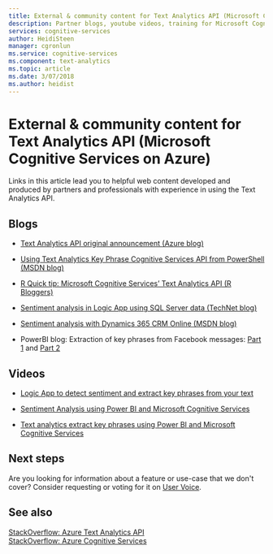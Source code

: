 ```yaml
---
title: External & community content for Text Analytics API (Microsoft Cognitive Services on Azure) | Microsoft Docs
description: Partner blogs, youtube videos, training for Microsoft Cognitive Services Text Analytics API on Azure.
services: cognitive-services
author: HeidiSteen
manager: cgronlun
ms.service: cognitive-services
ms.component: text-analytics
ms.topic: article
ms.date: 3/07/2018
ms.author: heidist
---
```


# External & community content for Text Analytics API (Microsoft Cognitive Services on Azure) 
 
 Links in this article lead you to helpful web content developed and produced by partners and professionals with experience in using the Text Analytics API.

 ## Blogs

+ [Text Analytics API original announcement (Azure blog)](https://blogs.technet.microsoft.com/machinelearning/2015/04/08/introducing-text-analytics-in-the-azure-ml-marketplace/)

+ [Using Text Analytics Key Phrase Cognitive Services API from PowerShell (MSDN blog)](https://blogs.msdn.microsoft.com/riteshmodi/2017/03/24/text-analytics-key-phrase-cognitive-services-powershell/)

+ [R Quick tip: Microsoft Cognitive Services’ Text Analytics API (R Bloggers)](https://www.r-bloggers.com/r-quick-tip-microsoft-cognitive-services-text-analytics-api/)

+ [Sentiment analysis in Logic App using SQL Server data (TechNet blog)](https://social.technet.microsoft.com/wiki/contents/articles/36074.logic-apps-with-azure-cognitive-service.aspx)

+ [Sentiment analysis with Dynamics 365 CRM Online (MSDN blog)](https://blogs.msdn.microsoft.com/geoffreyinnis/2016/07/11/sentiment-analysis-in-usd-with-cognitive-services-text-analytics/) 

+ PowerBI blog: Extraction of key phrases from Facebook messages: [Part 1](https://community.powerbi.com/t5/Community-Blog/Text-Analytics-in-Power-BI-Extraction-of-key-phrases-from/ba-p/88483) and [Part 2](https://community.powerbi.com/t5/Community-Blog/Text-Analytics-in-Power-BI-Extraction-of-key-phrases-from/ba-p/88487)

## Videos

+ [Logic App to detect sentiment and extract key phrases from your text](https://www.youtube.com/watch?v=jVN9NObAzgk)

+ [Sentiment Analysis using Power BI and Microsoft Cognitive Services](https://www.youtube.com/watch?v=gJ1j3N7Y75k)

+ [Text analytics extract key phrases using Power BI and Microsoft Cognitive Services](https://www.youtube.com/watch?v=R_-1TB2BF14)


## Next steps

Are you looking for information about a feature or use-case that we don't cover? Consider requesting or voting for it on [User Voice](https://cognitive.uservoice.com/forums/555922-text-analytics). 

## See also

 [StackOverflow: Azure Text Analytics API](https://stackoverflow.com/questions/tagged/text-analytics-api)   
 [StackOverflow: Azure Cognitive Services](http://stackoverflow.com/questions/tagged/microsoft-cognitive)
